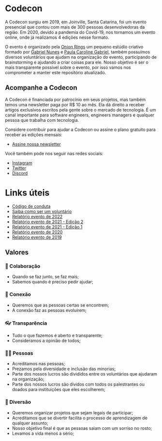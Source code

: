 # Codecon

A Codecon surgiu em 2019, em Joinville, Santa Catarina, foi um evento presencial que contou com mais de 300 pessoas desenvolvedoras da região. Em 2020, devido a pandemia do Covid-19, nos tornamos um evento online, onde já realizamos 4 edições nesse formato.

O evento é organizado pela [Onion Rings](https://onionrings.com.br) um pequeno estúdio criativo formado por [Gabriel Nunes](https://www.linkedin.com/in/gabrielnunes/) e [Paula Caroline Gabriel](https://www.linkedin.com/in/paula-caroline-gabriel/), também possuímos diversos voluntários que ajudam na organização do evento, participando de brainstorming e ajudando a criar coisas para ele. Nosso objetivo é ser o mais transparente possível sobre o evento, por isso vamos nos comprometer a manter este repositório atualizado.

## Acompanhe a Codecon

A Codecon é financiada por patrocínio em seus projetos, mas também temos uma newsletter paga por R$ 10 ao mês. Ela dá direito a receber artigos exclusivos escritos pela gente sobre o mercado de tecnologia. É um canal importante para software engineers, engineers managers e qualquer pessoa que trabalha com tecnologia.

Considere contribuir para ajudar a Codecon ou assine o plano gratuito para receber as edições mensais:

- [Assine nossa newsletter](https://codecon.substack.com/)

Você também pode nos seguir nas redes sociais:

- [Instagram](https://instagram.com/codecon.dev)
- [Twitter](https://twitter.com/codecondev)
- [Discord](https://codecon.dev/discord)

# Links úteis

- [Código de conduta](https://github.com/codecon-dev/codecon/blob/main/CODE_OF_CONDUCT.md)
- [Saiba como ser um voluntário](https://github.com/codecon-dev/codecon/blob/main/CONTRIBUTING.md)
- [Relatório evento de 2022](https://github.com/codecon-dev/codecon/blob/main/relatorios/2022.md)
- [Relatório evento de 2021 - Edição 2](https://docs.google.com/presentation/d/1Rvq1Xfin0osOBP51DzMiF90q7cVQCRcWuXV-ya51-bE/edit#slide=id.g8a6c8f733c_0_46)
- [Relatório evento de 2021 - Edição 1](https://docs.google.com/presentation/d/12yS7JfV3wLc0gAVwuuNHCzF5P9XgkaeVYVr_656vdXE/edit?usp=sharing)
- [Relatório evento de 2020](https://docs.google.com/presentation/d/197OrcqPm7qMluW5-8W-rxFF6vOVweGCQKpmARrvCldY/edit?usp=sharing)
- [Relatório evento de 2019](https://drive.google.com/file/d/1qaecwogplTbIJsL9J6XCU9MZb3EYafav/view?usp=sharing)

## Valores

### 💪 Colaboração

- Quando se faz junto, se faz mais;
- Sabemos quando é preciso pedir ajudar;

### 🤝 Conexão

- Queremos que as pessoas certas se encontrem;
- A conexão faz as pessoas evoluírem;

### 👓 Transparência

- Tudo o que fazemos é aberto e transparente;
- Consideramos a opinião de todos;

### 💁‍♀️ Pessoas

- Acreditamos nas pessoas;
- Prezamos pela diversidade e inclusão das minorias;
- Parte dos nossos lucros são divididos entre os voluntários que ajudaram na organização;
- Parte dos nossos lucros são dividos com todos os palestrantes ou doados para instituições que eles escolherem;

### 🎉 Diversão

- Queremos organizar projetos que sejam legais de participar;
- Acreditamos que se divertir facilita o processo de aprendizagem de qualquer assunto;
- Nosso objetivo final é que as pessoas saiam com um sorriso no rosto;
- Levamos a vida menos a sério;
